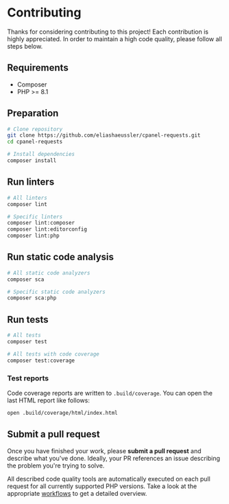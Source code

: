 # Contributing

Thanks for considering contributing to this project! Each contribution is
highly appreciated. In order to maintain a high code quality, please follow
all steps below.

## Requirements

- Composer
- PHP >= 8.1

## Preparation

```bash
# Clone repository
git clone https://github.com/eliashaeussler/cpanel-requests.git
cd cpanel-requests

# Install dependencies
composer install
```

## Run linters

```bash
# All linters
composer lint

# Specific linters
composer lint:composer
composer lint:editorconfig
composer lint:php
```

## Run static code analysis

```bash
# All static code analyzers
composer sca

# Specific static code analyzers
composer sca:php
```

## Run tests

```bash
# All tests
composer test

# All tests with code coverage
composer test:coverage
```

### Test reports

Code coverage reports are written to `.build/coverage`. You can open the
last HTML report like follows:

```bash
open .build/coverage/html/index.html
```

## Submit a pull request

Once you have finished your work, please **submit a pull request** and describe
what you've done. Ideally, your PR references an issue describing the problem
you're trying to solve.

All described code quality tools are automatically executed on each pull request
for all currently supported PHP versions. Take a look at the appropriate
[workflows][2] to get a detailed overview.

[1]: https://ddev.readthedocs.io/en/stable/
[2]: .github/workflows

